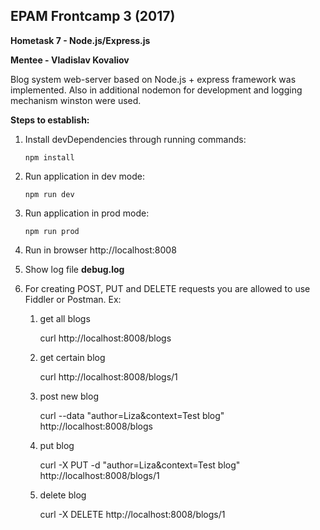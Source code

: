 **EPAM Frontcamp 3 (2017)**
---------------------------
**Hometask 7 - Node.js/Express.js**

**Mentee - Vladislav Kovaliov**

Blog system web-server based on Node.js + express framework was implemented.
Also in additional nodemon for development and
logging mechanism winston were used.
 

**Steps to establish:**

 1. Install devDependencies through running commands:

	    npm install 
	    

 2. Run application in dev mode:

		npm run dev

 3. Run application in prod mode:

		npm run prod

 4. Run in browser http://localhost:8008
 5. Show log file **debug.log**
 
 6. For creating POST, PUT and DELETE requests you are allowed to use Fiddler or Postman.
Ex:
	1) get 	all blogs

	    curl  http://localhost:8008/blogs
    
	2) get certain blog 	

	    curl  http://localhost:8008/blogs/1
	3) post new blog		

	    curl --data "author=Liza&context=Test blog" http://localhost:8008/blogs
    4) put blog   

		curl -X PUT -d "author=Liza&context=Test blog" http://localhost:8008/blogs/1
		
	5) delete blog

	      curl -X DELETE http://localhost:8008/blogs/1
	
		

